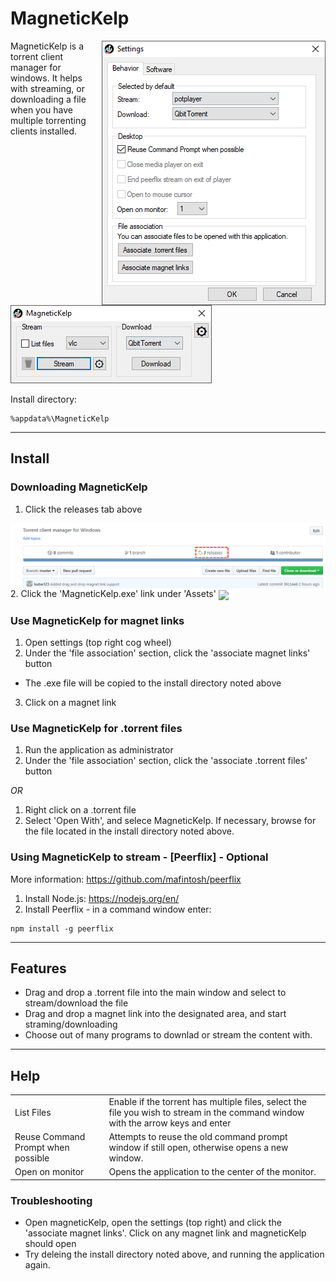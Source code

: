 # MagneticKelp

<img align="right" src="https://github.com/kubar123/MagneticKelp/blob/master/Img/three.PNG"/>

MagneticKelp is a torrent client manager for windows. It helps with streaming, or downloading a file when you have multiple torrenting clients installed.

![Main Window](https://github.com/kubar123/MagneticKelp/blob/master/Img/Two.PNG) 

Install directory:
```
%appdata%\MagneticKelp
```
<hr>


## Install
### Downloading MagneticKelp
1. Click the releases tab above 
<img align="center" src="https://github.com/kubar123/MagneticKelp/blob/master/Img/install-releases.png" />
2. Click the 'MagneticKelp.exe' link under 'Assets'
<img align="center" src="https://gihub.com/kubar123/MagneticKelp/blobl/master/Img/install-exe.png" />

### Use MagneticKelp for magnet links
1. Open settings (top right cog wheel)
2. Under the 'file association' section, click the 'associate magnet links' button
* The .exe file will be copied to the install directory noted above
3. Click on a magnet link

### Use MagneticKelp for .torrent files
1. Run the application as administrator
2. Under the 'file association' section, click the 'associate .torrent files' button

*OR*

1. Right click on a .torrent file
2. Select 'Open With', and selece MagneticKelp. If necessary, browse for the file located in the install directory noted above.

### Using MagneticKelp to stream - [Peerflix] - Optional
More information: https://github.com/mafintosh/peerflix

1.  Install Node.js: https://nodejs.org/en/
2.  Install Peerflix - in a command window enter:
```
npm install -g peerflix
```

<hr>

## Features
* Drag and drop a .torrent file into the main window and select to stream/download the file
* Drag and drop a magnet link into the designated area, and start straming/downloading
* Choose out of many programs to downlad or stream the content with.

<hr>

## Help
<table>
  <tr><td>List Files</td><td> Enable if the torrent has multiple files, select the file you wish to stream in the command window with the arrow keys and enter</td></tr>
  <tr><td>Reuse Command Prompt when possible</td><td>Attempts to reuse the old command prompt window if still open, otherwise opens a new window.</td></tr>
  <tr><td>Open on monitor</td><td>Opens the application to the center of the monitor.</td></tr>
</table>
  
 ### Troubleshooting
  * Open magneticKelp, open the settings (top right) and click the 'associate magnet links'. Click on any magnet link and magneticKelp should open
  * Try deleing the install directory noted above, and running the application again.